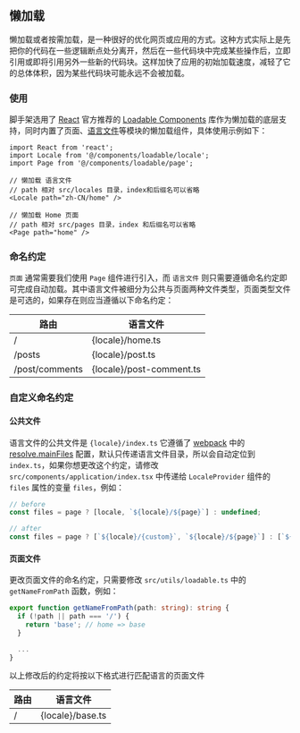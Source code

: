## 懒加载

懒加载或者按需加载，是一种很好的优化网页或应用的方式。这种方式实际上是先把你的代码在一些逻辑断点处分离开，然后在一些代码块中完成某些操作后，立即引用或即将引用另外一些新的代码块。这样加快了应用的初始加载速度，减轻了它的总体体积，因为某些代码块可能永远不会被加载。

### 使用

脚手架选用了 [React](https://reactjs.org/docs/code-splitting.html#reactlazy) 官方推荐的 [Loadable Components](https://loadable-components.com) 库作为懒加载的底层支持，同时内置了页面、[语言文件](#i18n.md)等模块的懒加载组件，具体使用示例如下：

```tsx
import React from 'react';
import Locale from '@/components/loadable/locale';
import Page from '@/components/loadable/page';

// 懒加载 语言文件
// path 相对 src/locales 目录，index和后缀名可以省略
<Locale path="zh-CN/home" />

// 懒加载 Home 页面
// path 相对 src/pages 目录，index 和后缀名可以省略
<Page path="home" />
```

### 命名约定

`页面` 通常需要我们使用 `Page` 组件进行引入，而 `语言文件` 则只需要遵循命名约定即可完成自动加载。其中语言文件被细分为公共与页面两种文件类型，页面类型文件是可选的，如果存在则应当遵循以下命名约定：

路由| 语言文件
---|---
/  | {locale}/home.ts
/posts | {locale}/post.ts
/post/comments | {locale}/post-comment.ts

### 自定义命名约定

#### 公共文件

语言文件的公共文件是 `{locale}/index.ts` 它遵循了 [webpack](https://webpack.js.org/) 中的 [resolve.mainFiles](https://webpack.js.org/configuration/resolve/#resolvemainfiles) 配置，默认只传递语言文件目录，所以会自动定位到 `index.ts`，如果你想更改这个约定，请修改 `src/components/application/index.tsx` 中传递给 `LocaleProvider` 组件的 `files` 属性的变量 `files`，例如：

```javascript
// before
const files = page ? [locale, `${locale}/${page}`] : undefined;

// after
const files = page ? [`${locale}/{custom}`, `${locale}/${page}`] : [`${locale}/{custom}`];
```

#### 页面文件

更改页面文件的命名约定，只需要修改 `src/utils/loadable.ts` 中的 `getNameFromPath` 函数，例如：

```typescript
export function getNameFromPath(path: string): string {
  if (!path || path === '/') {
    return 'base'; // home => base
  }

  ...
}
```

以上修改后的约定将按以下格式进行匹配语言的页面文件

路由| 语言文件
---|---
/ | {locale}/base.ts

